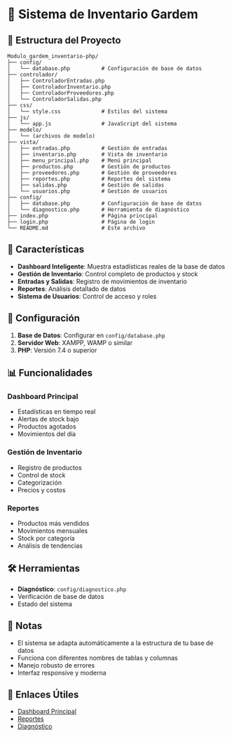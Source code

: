 # 🏪 Sistema de Inventario Gardem

## 📁 Estructura del Proyecto

```
Modulo_gardem_inventario-php/
├── config/
│   └── database.php          # Configuración de base de datos
├── controlador/
│   ├── ControladorEntradas.php
│   ├── ControladorInventario.php
│   ├── ControladorProveedores.php
│   └── ControladorSalidas.php
├── css/
│   └── style.css             # Estilos del sistema
├── js/
│   └── app.js                # JavaScript del sistema
├── modelo/
│   └── (archivos de modelo)
├── vista/
│   ├── entradas.php          # Gestión de entradas
│   ├── inventario.php        # Vista de inventario
│   ├── menu_principal.php    # Menú principal
│   ├── productos.php         # Gestión de productos
│   ├── proveedores.php       # Gestión de proveedores
│   ├── reportes.php          # Reportes del sistema
│   ├── salidas.php           # Gestión de salidas
│   └── usuarios.php          # Gestión de usuarios
├── config/
│   ├── database.php          # Configuración de base de datos
│   └── diagnostico.php       # Herramienta de diagnóstico
├── index.php                 # Página principal
├── login.php                 # Página de login
└── README.md                 # Este archivo
```

## 🚀 Características

- **Dashboard Inteligente**: Muestra estadísticas reales de la base de datos
- **Gestión de Inventario**: Control completo de productos y stock
- **Entradas y Salidas**: Registro de movimientos de inventario
- **Reportes**: Análisis detallado de datos
- **Sistema de Usuarios**: Control de acceso y roles

## 🔧 Configuración

1. **Base de Datos**: Configurar en `config/database.php`
2. **Servidor Web**: XAMPP, WAMP o similar
3. **PHP**: Versión 7.4 o superior

## 📊 Funcionalidades

### Dashboard Principal
- Estadísticas en tiempo real
- Alertas de stock bajo
- Productos agotados
- Movimientos del día

### Gestión de Inventario
- Registro de productos
- Control de stock
- Categorización
- Precios y costos

### Reportes
- Productos más vendidos
- Movimientos mensuales
- Stock por categoría
- Análisis de tendencias

## 🛠️ Herramientas

- **Diagnóstico**: `config/diagnostico.php`
- Verificación de base de datos
- Estado del sistema

## 📝 Notas

- El sistema se adapta automáticamente a la estructura de tu base de datos
- Funciona con diferentes nombres de tablas y columnas
- Manejo robusto de errores
- Interfaz responsive y moderna

## 🔗 Enlaces Útiles

- [Dashboard Principal](index.php)
- [Reportes](index.php?page=reportes)
- [Diagnóstico](config/diagnostico.php) 